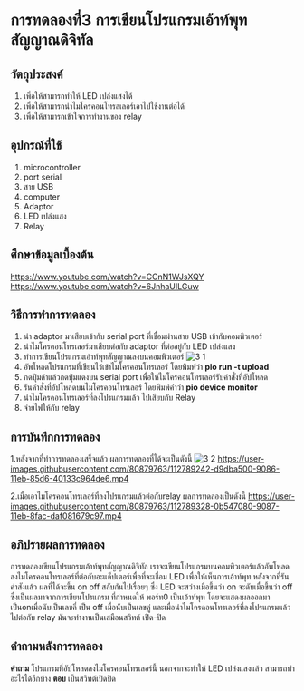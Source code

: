 # การทดลองที่3 การเขียนโปรแกรมเอ้าท์พุทสัญญาณดิจิทัล

## วัตถุประสงค์
1. เพื่อให้สามารถทำให้ LED เปล่งแสงได้
2. เพื่อให้สามารถนำไมโครคอนโทรลเลอร์เอาไปใช้งานต่อได้
3. เพื่อให้สามารถเข้าใจการทำงานของ relay

## อุปกรณ์ที่ใช้
1. microcontroller
2. port serial
3. สาย USB
4. computer
5. Adaptor
6. LED เปล่งแสง
7. Relay

## ศึกษาข้อมูลเบื้องต้น
https://www.youtube.com/watch?v=CCnN1WJsXQY
https://www.youtube.com/watch?v=6JnhaUILGuw

## วิธีการทำการทดลอง
1. นำ adaptor มาเสียบเข้ากับ serial port ที่เชื่อมผ่านสาย USB เข้ากับคอมพิวเตอร์
2. นำไมโครคอนโทรเลอร์มาเสียบต่อกับ adaptor ที่ต่ออยู่กับ LED เปล่งแสง
3. ทำการเขียนโปรแกรมเอ้าท์พุทสัญญาณลงบนคอมพิวเตอร์ ![3 1](https://user-images.githubusercontent.com/80879763/112788860-0511c480-9086-11eb-9e43-f410d58b88eb.png)
4. อัพโหลดโปรแกรมที่เขียนไว้เข้าไมโครคอนโทรเลอร์ โดยพิมพ์ว่า **pio run -t upload**
5. กดปุ่มดำแล้วกดปุ่มแดงบน serial port เพื่อให้ไมโครคอนโทรเลอร์รับคำสั่งที่อัปโหลด
6. รันคำสั่งที่อัปโหลดบนไมโครคอนโทรเลอร์ โดยพิมพ์คำว่า **pio device monitor**
7. นำไมโครคอนโทรเลอร์ที่ลงโปรแกรมแล้ว ไปเสียบกับ Relay
8. จ่ายไฟให้กับ relay

## การบันทึกการทดลอง
1.หลังจากที่ทำการทดลองเสร็จแล้ว ผลการทดลองที่ได้จะเป็นดังนี้ ![3 2](https://user-images.githubusercontent.com/80879763/112789211-c6303e80-9086-11eb-82a5-d8fd3c22bec5.png)
https://user-images.githubusercontent.com/80879763/112789242-d9dba500-9086-11eb-85d6-40133c964de6.mp4

2.เมื่อเอาไมโครคอนโทรเลอร์ที่ลงโปรแกรมแล้วต่อกับrelay ผลการทดลองเป็นดังนี้ 
https://user-images.githubusercontent.com/80879763/112789328-0b547080-9087-11eb-8fac-daf081679c97.mp4

## อภิปรายผลการทดลอง
การทดลองเขียนโปรแกรมเอ้าท์พุทสัญญาณดิจิทัล เราจะเขียนโปรแกรมบนคอมพิวเตอร์แล้วอัพโหลดลงไมโครคอนโทรเลอร์ที่ต่อกับอะแด็ปเตอร์เพื่อที่จะเชื่อม LED เพื่อให้เห็นการเอ้าท์พุท หลังจากที่รันคำสังแล้ว ผลที่ได้จะขึ้น on off สลับกันไปเรื่อยๆ ซึ่ง LED จะสว่างเมื่อขึ้นว่า on จะดับเมื่อขึ้นว่า off ซึ่งเป็นผลมาจากการเขียนโปรแกรม ที่กำหนดให้ พอร์ท0 เป็นเอ้าท์พุท โดยจะแสดงผลออกมาเป็นonเมื่อนับเป็นเลขคี่ เป็น off เมื่อนับเป็นเลขคู่
และเมื่อนำไมโครคอนโทรเลอร์ที่ลงโปรแกรมแล้ว ไปต่อกับ relay มันจะทำงานเป็นเสมือนสวิทต์ เปิด-ปิด

## คำถามหลังการทดลอง
**คำถาม** โปรแกรมที่อัปโหลดลงไมโครคอนโทรเลอร์นี้ นอกจากจะทำให้ LED เปล่งแสงแล้ว สามารถทำอะไรได้อีกบ้าง
**ตอบ** เป็นสวิทต์เปิดปิด
